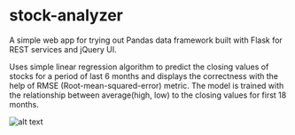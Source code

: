 # stock-analyzer
A simple web app for trying out Pandas data framework built with Flask for REST services and jQuery UI.

Uses simple linear regression algorithm to predict the closing values of stocks for a period of last 6 months and displays the correctness with the help of RMSE (Root-mean-squared-error) metric. The model is trained with the relationship between average(high, low) to the closing values for first 18 months.

![alt text](https://github.com/SudharsanRama/stock-analyzer/blob/master/images/Screenshot_2019-05-21%20Stocks%20analyzer.png)
